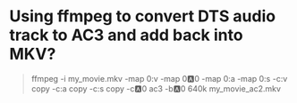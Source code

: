 # Using ffmpeg to convert DTS audio track to AC3 and add back into MKV?

> ffmpeg -i my_movie.mkv -map 0:v -map 0:a:0 -map 0:a -map 0:s -c:v copy -c:a copy -c:s copy -c:a:0 ac3 -b:a:0 640k my_movie_ac2.mkv
